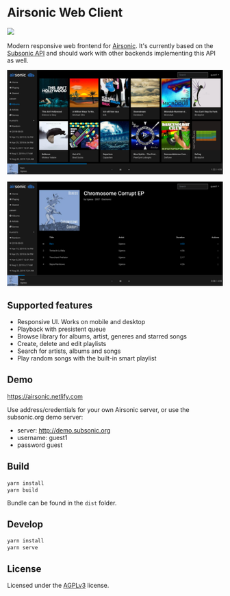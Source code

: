# Airsonic Web Client

[![](https://github.com/tamland/airsonic-frontend/workflows/CI/badge.svg)](https://github.com/tamland/airsonic-frontend/actions)

Modern responsive web frontend for [Airsonic](https://github.com/airsonic/airsonic). It's currently based on the [Subsonic API](http://www.subsonic.org/pages/api.jsp) and should work with other backends implementing this API as well.

![Screenshot](screenshots/albumlist.jpg)

![Screenshot](screenshots/album.png)


## Supported features
- Responsive UI. Works on mobile and desktop
- Playback with presistent queue
- Browse library for albums, artist, generes and starred songs
- Create, delete and edit playlists
- Search for artists, albums and songs
- Play random songs with the built-in smart playlist


## Demo

https://airsonic.netlify.com

Use address/credentials for your own Airsonic server, or use the subsonic.org demo server:
- server: http://demo.subsonic.org
- username: guest1
- password guest


## Build

```
yarn install
yarn build
```

Bundle can be found in the `dist` folder.


## Develop

```
yarn install
yarn serve
```


## License

Licensed under the [AGPLv3](LICENSE) license.
